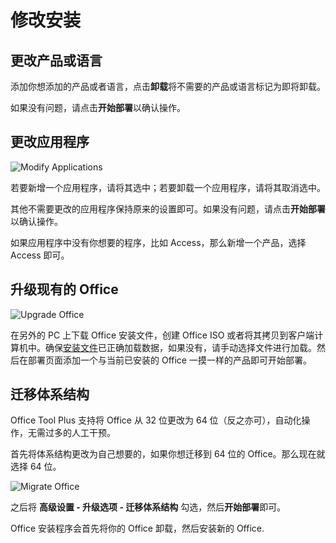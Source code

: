 # 修改安装

## 更改产品或语言

添加你想添加的产品或者语言，点击**卸载**将不需要的产品或语言标记为即将卸载。

如果没有问题，请点击**开始部署**以确认操作。

## 更改应用程序

![Modify Applications](/images/zh-cn/deploy/modify-applications.png)

若要新增一个应用程序，请将其选中；若要卸载一个应用程序，请将其取消选中。

其他不需要更改的应用程序保持原来的设置即可。如果没有问题，请点击**开始部署**以确认操作。

如果应用程序中没有你想要的程序，比如 Access，那么新增一个产品，选择 Access 即可。

## 升级现有的 Office

![Upgrade Office](/images/zh-cn/deploy/upgrade-product.png)

在另外的 PC 上下载 Office 安装文件，创建 Office ISO 或者将其拷贝到客户端计算机中。确保[安装文件](/zh-cn/deploy/settings/basic.html#安装文件)已正确加载数据，如果没有，请手动选择文件进行加载。然后在部署页面添加一个与当前已安装的 Office 一摸一样的产品即可开始部署。

## 迁移体系结构

Office Tool Plus 支持将 Office 从 32 位更改为 64 位（反之亦可），自动化操作，无需过多的人工干预。

首先将体系结构更改为自己想要的，如果你想迁移到 64 位的 Office。那么现在就选择 64 位。

![Migrate Office](/images/zh-cn/deploy/migrate-office.png)

之后将 **高级设置 - 升级选项 - 迁移体系结构** 勾选，然后**开始部署**即可。

Office 安装程序会首先将你的 Office 卸载，然后安装新的 Office.
